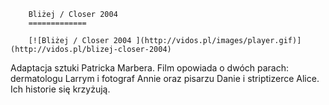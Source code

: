 
        Bliżej / Closer 2004 
        =============
        
        [![Bliżej / Closer 2004 ](http://vidos.pl/images/player.gif)](http://vidos.pl/blizej-closer-2004)
        
        
 Adaptacja sztuki Patricka Marbera. Film opowiada o dwóch parach: dermatologu Larrym i fotograf Annie oraz pisarzu Danie i striptizerce Alice. Ich historie się krzyżują.
    